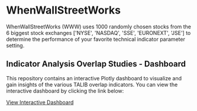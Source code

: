 # WhenWallStreetWorks
WhenWallStreetWorks (WWW) uses 1000 randomly chosen stocks from the 6 biggest stock exchanges ['NYSE', 'NASDAQ', 'SSE', 'EURONEXT', 'JSE'] to determine the performance of your favorite technical indicator parameter setting.

## Indicator Analysis Overlap Studies - Dashboard

This repository contains an interactive Plotly dashboard to visualize and gain insights of the various TALIB overlap indicators.
You can view the interactive dashboard by clicking the link below:

[View Interactive Dashboard](https://SebastianDeubler.github.io/WhenWallStreetWorks/2024_05_27_IndicatorAnalysis_OverlapStudies.html)
